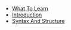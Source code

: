 - [What To Learn](/fundamentals/basics/what_to_learn.md)
- [Introduction](/fundamentals/basics/introduction.md)
- [Syntax And Structure](/fundamentals/basics/syntax_and_structure.md)
